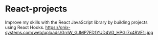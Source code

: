 # React-projects
Improve my skills with the React JavaScript library by building projects using React Hooks.
https://onix-systems.com/web/uploads/GrnW_GJMP7FD1YUD4VG_HPGr7x4RVF1i.jpg
